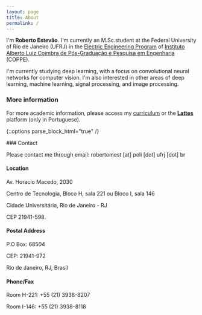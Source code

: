 ```yaml
---
layout: page
title: About
permalink: /
---
```


I'm **Roberto Estevão**. I'm currently an M.Sc.student at the Federal University of Rio de Janeiro (UFRJ) in the [Electric Engineering Program](http://www.pee.ufrj.br) of [Instituto Alberto Luiz Coimbra de Pós-Graduação e Pesquisa em Engenharia](http://coppe.ufrj.br) (COPPE).

I'm currently studying deep learning, with a focus on convolutional neural networks for computer vision. I'm also interested in other areas of deep learning, machine learning, signal processing, and image processing.

### More information

For more academic information, please access my [curriculum](/cv) or the [**Lattes**](http://lattes.cnpq.br/6403520018476116) platform (only in Portuguese).

{::options parse_block_html="true" /}
<div class="contact">
### Contact

Please contact me through email: robertomest [at] poli [dot] ufrj [dot] br

#### Location

Av. Horacio Macedo, 2030

Centro de Tecnologia, Bloco H, sala 221 ou Bloco I, sala 146

Cidade Universitária, Rio de Janeiro - RJ

CEP 21941-598.

#### Postal Address
P.O Box: 68504

CEP: 21941-972

Rio de Janeiro, RJ, Brasil

#### Phone/Fax
Room H-221: +55 (21) 3938-8207

Room I-146: +55 (21) 3938-8118

</div>
